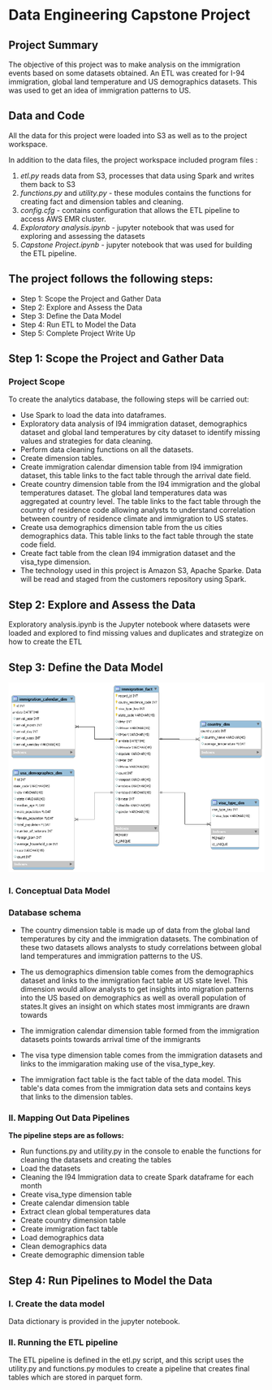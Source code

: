 # Data Engineering Capstone Project
## Project Summary

The objective of this project was to make analysis on the immigration events based on some datasets obtained. An ETL was created for I-94 immigration, global land temperature and US demographics datasets. This was used to get an idea of immigration patterns to US. 



## Data and Code

All the data for this project were loaded into S3 as well as to the project workspace. 

In addition to the data files, the project workspace included program files :

1. *etl.py* reads data from S3, processes that data using Spark and writes them back to S3
2. *functions.py* and *utility.py* - these modules contains the functions for creating fact and dimension tables and cleaning.
3. *config.cfg* - contains configuration that allows the ETL pipeline to access AWS EMR cluster.
4. *Exploratory analysis.ipynb* - jupyter notebook that was used for exploring and assessing the datasets
5. *Capstone Project.ipynb* - jupyter notebook that was used for building the ETL pipeline.

## The project follows the following steps:

- Step 1: Scope the Project and Gather Data
- Step 2: Explore and Assess the Data
- Step 3: Define the Data Model
- Step 4: Run ETL to Model the Data
- Step 5: Complete Project Write Up

## Step 1: Scope the Project and Gather Data

### Project Scope
To create the analytics database, the following steps will be carried out:

- Use Spark to load the data into dataframes.
- Exploratory data analysis of I94 immigration dataset, demographics dataset and global land temperatures by city dataset  to identify missing values     and strategies for data cleaning.
- Perform data cleaning functions on all the datasets.
- Create dimension tables.
- Create immigration calendar dimension table from I94 immigration dataset, this table links to the fact table through the arrival date field.
- Create country dimension table from the I94 immigration and the global temperatures dataset. The global land temperatures data was aggregated at        country level. The table links to the fact table through the country of residence code allowing analysts to understand correlation between country of   residence climate and immigration to US states.
- Create usa demographics dimension table from the us cities demographics data. This table links to the fact table through the state code field.
- Create fact table from the clean I94 immigration dataset and the visa_type dimension.
- The technology used in this project is Amazon S3, Apache Sparke. Data will be read and staged from the customers repository using Spark.

## Step 2: Explore and Assess the Data
 
 Exploratory analysis.ipynb is the Jupyter notebook where datasets were loaded and explored to find missing values and duplicates and strategize on how to create the ETL
 
## Step 3: Define the Data Model


<img src="Data model.png">

### I. Conceptual Data Model

### Database schema

- The country dimension table is made up of data from the global land temperatures by city and the immigration datasets. The combination of these two  datasets allows analysts to study correlations between global land temperatures and immigration patterns to the US.

- The us demographics dimension table comes from the demographics dataset and links to the immigration fact table at US state level. This dimension would allow analysts to get insights into migration patterns into the US based on demographics as well as overall population of states.It gives an insight on which states most immigrants are drawn towards

- The immigration calendar dimension table formed from the immigration datasets points towards arrival time of the immigrants

- The visa type dimension table comes from the immigration datasets and links to the immigaration making use of the visa_type_key.

- The immigration fact table is the fact table of the data model. This table's data comes from the immigration data sets and contains keys that links to the dimension tables. 

### II. Mapping Out Data Pipelines 

 **The pipeline steps are as follows:**

- Run functions.py and utility.py in the console to enable the functions for cleaning the datasets and creating the tables
- Load the datasets
- Cleaning the I94 Immigration data to create Spark dataframe for each month
- Create visa_type dimension table
- Create calendar dimension table
- Extract clean global temperatures data
- Create country dimension table
- Create immigration fact table
- Load demographics data
- Clean demographics data
- Create demographic dimension table

## Step 4: Run Pipelines to Model the Data

### I. Create the data model

Data dictionary is provided in the jupyter notebook.

### II. Running the ETL pipeline
 
 The ETL pipeline is defined in the etl.py script, and this script uses the utility.py and functions.py modules to create a pipeline that creates final tables which are stored in parquet form.

